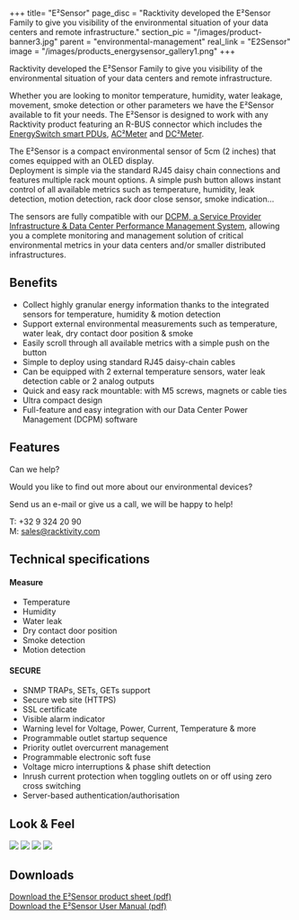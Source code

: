 +++
title= "E²Sensor"
page_disc = "Racktivity developed the E²Sensor Family to give you visibility of the environmental situation of your data centers and remote infrastructure."
section_pic = "/images/product-banner3.jpg"
parent = "environmental-management"
real_link = "E2Sensor"
image = "/images/products_energysensor_gallery1.png"
+++

Racktivity developed the E²Sensor Family to give you visibility of the environmental situation of your data centers and remote infrastructure.

Whether you are looking to monitor temperature, humidity, water leakage, movement, smoke detection or other parameters we have the E²Sensor available to fit your needs. The E²Sensor is designed to work with any Racktivity product featuring an R-BUS connector which includes the [EnergySwitch smart PDUs](/products/rack-power-management), [AC²Meter](/products/infrastructure-power-management/ac-power-monitoring-ac2meter) and [DC²Meter](/products/infrastructure-power-management/dc-power-monitoring).

The E²Sensor is a compact environmental sensor of 5cm (2 inches) that comes equipped with an OLED display.\
Deployment is simple via the standard RJ45 daisy chain connections and features multiple rack mount options. A simple push button allows instant control of all available metrics such as temperature, humidity, leak detection, motion detection, rack door close sensor, smoke indication…

The sensors are fully compatible with our [DCPM, a Service Provider Infrastructure & Data Center Performance Management System](/products/power-management-software/dcpm), allowing you a complete monitoring and management solution of critical environmental metrics in your data centers and/or smaller distributed infrastructures.

Benefits
--------

-   Collect highly granular energy information thanks to the integrated sensors for temperature, humidity & motion detection
-   Support external environmental measurements such as temperature, water leak, dry contact door position & smoke
-   Easily scroll through all available metrics with a simple push on the button
-   Simple to deploy using standard RJ45 daisy-chain cables
-   Can be equipped with 2 external temperature sensors, water leak detection cable or 2 analog outputs
-   Quick and easy rack mountable: with M5 screws, magnets or cable ties
-   Ultra compact design
-   Full-feature and easy integration with our Data Center Power Management (DCPM) software

Features
--------

Can we help?

Would you like to find out more about our environmental devices?

Send us an e-mail or give us a call, we will be happy to help!

T: +32 9 324 20 90\
M: [sales@racktivity.com](mailto:sales@racktivity.com)

Technical specifications
------------------------

#### Measure

-   Temperature
-   Humidity
-   Water leak
-   Dry contact door position
-   Smoke detection
-   Motion detection

#### SECURE

-   SNMP TRAPs, SETs, GETs support
-   Secure web site (HTTPS)
-   SSL certificate
-   Visible alarm indicator
-   Warning level for Voltage, Power, Current, Temperature & more
-   Programmable outlet startup sequence
-   Priority outlet overcurrent management
-   Programmable electronic soft fuse
-   Voltage micro interruptions & phase shift detection
-   Inrush current protection when toggling outlets on or off using zero cross switching
-   Server-based authentication/authorisation

Look & Feel
-----------

<a href="/images/products_energysensor_gallery1.png" class="fancybox link">![](/images/products_energysensor_gallery1.png)</a>
<a href="/images/products_energysensor_gallery2.png" class="fancybox link">![](/images/products_energysensor_gallery2.png)</a>
<a href="/images/E2.png" class="fancybox link">![](/images/E2.png)</a>
<a href="/images/E2b.png" class="fancybox link">![](/images/E2b.png)</a>


Downloads
---------

[Download the E²Sensor product sheet (pdf)](/pdf/ps_e²sensor.pdf "ps_e²sensor.pdf")  
[Download the E²Sensor User Manual (pdf)](/pdf/racktivity_e²sensor_user_manual.pdf "racktivity_e²sensor_user_manual.pdf")
